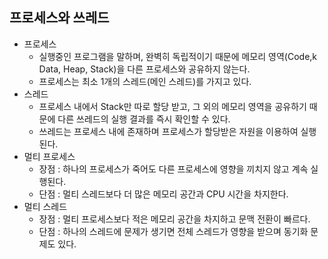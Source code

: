 ## 프로세스와 쓰레드

- 프로세스
	- 실행중인 프로그램을 말하며, 완벽히 독립적이기 때문에 메모리 영역(Code,k Data, Heap, Stack)을 다른 프로세스와 공유하지 않는다. 
	- 프로세스는 최소 1개의 스레드(메인 스레드)를 가지고 있다.
- 스레드
	- 프로세스 내에서 Stack만 따로 할당 받고, 그 외의 메모리 영역을 공유하기 때문에 다른 쓰레드의 실행 결과를 즉시 확인할 수 있다.
	- 쓰레드는 프로세스 내에 존재하며 프로세스가 할당받은 자원을 이용하여 실행된다.
- 멀티 프로세스
	- 장점 : 하나의 프로세스가 죽어도 다른 프로세스에 영향을 끼치지 않고 계속 실행된다.
	- 단점 : 멀티 스레드보다 더 많은 메모리 공간과 CPU 시간을 차지한다. 
- 멀티 스레드
	- 장점 : 멀티 프로세스보다 적은 메모리 공간을 차지하고 문맥 전환이 빠르다.
	- 단점 : 하나의 스레드에 문제가 생기면 전체 스레드가 영향을 받으며 동기화 문제도 있다.